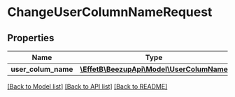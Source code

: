 # ChangeUserColumnNameRequest

## Properties
Name | Type | Description | Notes
------------ | ------------- | ------------- | -------------
**user_colum_name** | [**\EffetB\BeezupApi\Model\UserColumName**](UserColumName.md) |  | 

[[Back to Model list]](../README.md#documentation-for-models) [[Back to API list]](../README.md#documentation-for-api-endpoints) [[Back to README]](../README.md)


